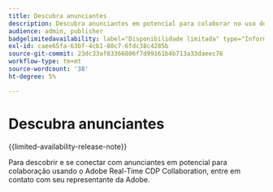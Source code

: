 ```yaml
---
title: Descubra anunciantes
description: Descubra anunciantes em potencial para colaborar no uso do Adobe Real-Time CDP Collaboration
audience: admin, publisher
badgelimitedavailability: label="Disponibilidade limitada" type="Informative" url="https://helpx.adobe.com/br/legal/product-descriptions/real-time-customer-data-platform-collaboration.html newtab=true"
exl-id: caee65fa-63bf-4cb1-80c7-6fdc38c4285b
source-git-commit: 23dc33af83366806f7d99161b4b713a33daeec76
workflow-type: tm+mt
source-wordcount: '38'
ht-degree: 5%

---
```


# Descubra anunciantes

{{limited-availability-release-note}}

Para descobrir e se conectar com anunciantes em potencial para colaboração usando o Adobe Real-Time CDP Collaboration, entre em contato com seu representante da Adobe.
